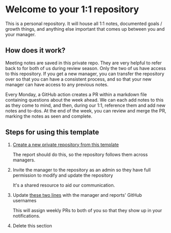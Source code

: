 # Welcome to your 1:1 repository

This is a personal repository. It will house all 1:1 notes, documented goals /
growth things, and anything else important that comes up between you and your
manager.

## How does it work?

Meeting notes are saved in this private repo. They are very helpful to refer
back to for both of us during review season. Only the two of us have access to
this repository. If you get a new manager, you can transfer the repository over
so that you can have a consistent process, and so that your new manager can have
access to any previous notes.

Every Monday, a GitHub action creates a PR within a markdown file containing
questions about the week ahead. We can each add notes to this as they come to
mind, and then, during our 1:1, reference them and add new notes and to-dos. At
the end of the week, you can review and merge the PR, marking the notes as seen
and complete.

## Steps for using this template

1. [Create a new private repository from this template](https://help.github.com/en/github/creating-cloning-and-archiving-repositories/creating-a-repository-from-a-template)

   The report should do this, so the repository follows them across managers.

1. Invite the manager to the repository as an admin so they have full permission
   to modify and update the repository

   It's a shared resource to aid our communication.

1. Update [these two lines](.github/workflows/weekly-report.yml#L17-18) with the
   manager and reports' GitHub usernames

   This will assign weekly PRs to both of you so that they show up in your
   notifications.

1. Delete this section
